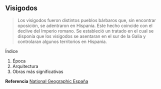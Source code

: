 ## Visigodos

> Los visigodos fueron distintos pueblos bárbaros que, sin encontrar oposición, se adentraron en Hispania. Este hecho coincide con el declive del Imperio romano. Se estableció un tratado en el cual se disponía que los visigodos se asentaran en el sur de la Galia y controlaran algunos territorios en Hispania.

Índice

1. Época
2. Arquitectura
3. Obras más significativas

**Referencia**
[National Geographic España](https://www.nationalgeographic.com.es/)
